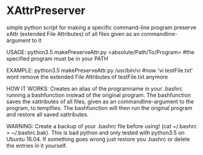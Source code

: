 # XAttrPreserver
simple python script for making a specific command-line program preserve xAttr (extended File Attributes) of all files given as an commandline-argument to it

USAGE:
  python3.5 makePreserveAttr.py <absolute/Path/To/Program>
  #the specified program must be in your PATH

EXAMPLE:
  python3.5 makePreserveAttr.py /usr/bin/vi
  #now 'vi testFile.txt'  wont remove the extended File Attributes of testFile.txt anymore

HOW IT WORKS:
  Creates an alias of the programname in your .bashrc running a bashfunction instead of the original program.
  The bashfunction saves the xattributes of all files, given as an commandline-argument to the program, to tempfiles.
  The bashfunction will then run the original program and restore all saved xattributes.

WARNING:
  Create a backup of your .bashrc file before using! (cat ~/.bashrc > ~/.bashrc.bak).
  This is bad python and only tested with python3.5 on Ubuntu 16.04.
  If something goes wrong just restore you .bashrc or delete the entries in it yourself.
